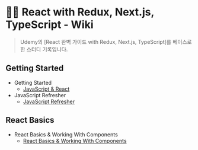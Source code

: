 # ✍🏻 React with Redux, Next.js, TypeScript - Wiki

> Udemy의 [React 완벽 가이드 with Redux, Next.js, TypeScript]를 베이스로 한 스터디 기록입니다.

## Getting Started

- Getting Started
  - [JavaScript & React](https://github.com/ichbinmin2/udemy-react-ts-redux-nextjs-study/blob/main/section-01/section01.md)
- JavaScript Refresher
  - [JavaScript Refresher](https://github.com/ichbinmin2/udemy-react-ts-redux-nextjs-study/blob/main/section-02/section02.md)

## React Basics

- React Basics & Working With Components
  - [React Basics & Working With Components](https://github.com/ichbinmin2/udemy-react-ts-redux-nextjs-study/blob/main/section-03/section03.md)
